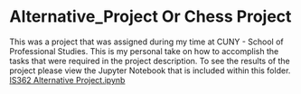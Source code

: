# Alternative_Project Or Chess Project


 This was a project that was assigned during my time at CUNY - School of Professional Studies.  This is my personal take on how to accomplish the tasks that were required in the project description.  To see the results of the project please view the Jupyter Notebook that is included within this folder.  [IS362 Alternative Project.ipynb](https://github.com/HeinoPortfolio/Python/blob/master/Projects/Alternative_Project-master/IS362%20Alternative%20Project.ipynb)
